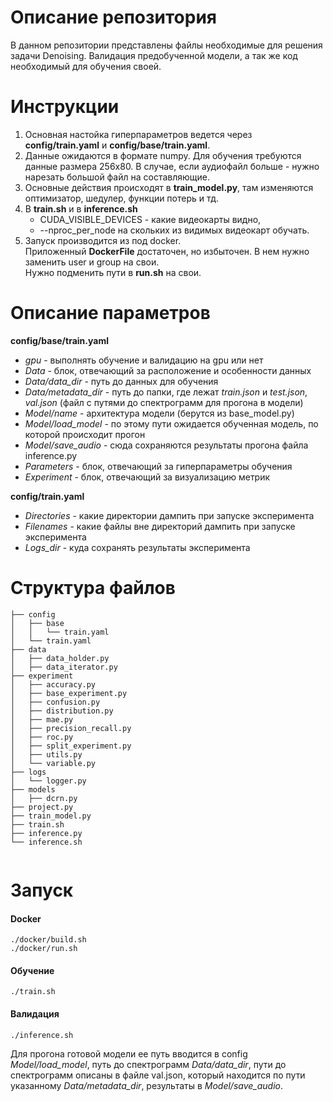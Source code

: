 # Описание репозитория
В данном репозитории представлены файлы необходимые для решения задачи Denoising. Валидация предобученной модели, а так же код необходимый для обучения своей.


# Инструкции
1. Основная настойка гиперпараметров ведется через **config/train.yaml** и **config/base/train.yaml**.
2. Данные ожидаются в формате numpy. Для обучения требуются данные размера 256х80. В случае, если аудиофайл больше - нужно нарезать большой файл на составляющие.
3. Основные действия происходят в **train_model.py**, там изменяются оптимизатор, шедулер, функции потерь и тд.
4. В **train.sh** и в **inference.sh**
   * CUDA_VISIBLE_DEVICES - какие видеокарты видно, 
   * --nproc_per_node на скольких из видимых видеокарт обучать.
5. Запуск производится из под docker.<br/> Приложенный **DockerFile** достаточен, но избыточен. В нем нужно заменить user и group на свои.<br/> 
Нужно подменить пути в **run.sh** на свои.

# Описание параметров

**config/base/train.yaml**
- *gpu* - выполнять обучение и валидацию на gpu или нет
- *Data* - блок, отвечающий за расположение и особенности данных
- *Data/data_dir* - путь до данных для обучения
- *Data/metadata_dir* - путь до папки, где лежат *train.json* и *test.json*, *val.json* (файл с путями до спектрограмм для прогона в модели)
- *Model/name* - архитектура модели (берутся из base_model.py)
- *Model/load_model* - по этому пути ожидается обученная модель, по которой происходит прогон
- *Model/save_audio* - сюда сохраняются результаты прогона файла inference.py
- *Parameters* - блок, отвечающий за гиперпараметры обучения
- *Experiment* - блок, отвечающий за визуализацию метрик

**config/train.yaml**
- *Directories* - какие директории дампить при запуске эксперимента
- *Filenames* - какие файлы вне директорий дампить при запуске эксперимента
- *Logs_dir* - куда сохранять результаты эксперимента
# Структура файлов
````
├── config
│   ├── base
│   │   └── train.yaml
│   └── train.yaml
├── data
│   ├── data_holder.py
│   ├── data_iterator.py
├── experiment
│   ├── accuracy.py
│   ├── base_experiment.py
│   ├── confusion.py
│   ├── distribution.py
│   ├── mae.py
│   ├── precision_recall.py
│   ├── roc.py
│   ├── split_experiment.py
│   ├── utils.py
│   └── variable.py
├── logs
│   └── logger.py
├── models
│   ├── dcrn.py
├── project.py
├── train_model.py
├── train.sh
├── inference.py
└── inference.sh


````
# Запуск
#### Docker
````
./docker/build.sh
./docker/run.sh
```` 
#### Обучение
````
./train.sh
```` 
#### Валидация
````
./inference.sh
```` 
Для прогона готовой модели ее путь вводится в config *Model/load_model*, путь до спектрограмм *Data/data_dir*, 
пути до спектрограмм описаны в файле val.json, который находится по пути указанному *Data/metadata_dir*, результаты в *Model/save_audio*.
